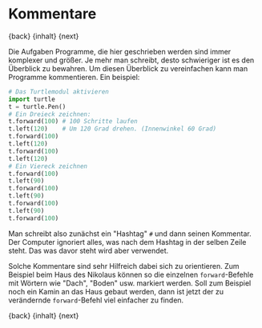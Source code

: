 # Kommentare

{back} {inhalt} {next}

Die Aufgaben Programme, die hier geschrieben werden sind immer komplexer und größer. Je mehr man schreibt, desto schwieriger ist es den Überblick zu bewahren. Um diesen Überblick zu vereinfachen kann man Programme kommentieren.
Ein beispiel:

```python
# Das Turtlemodul aktivieren
import turtle
t = turtle.Pen()
# Ein Dreieck zeichnen:
t.forward(100) # 100 Schritte laufen
t.left(120)    # Um 120 Grad drehen. (Innenwinkel 60 Grad)
t.forward(100)
t.left(120)
t.forward(100)
t.left(120)
# Ein Viereck zeichnen
t.forward(100)
t.left(90)
t.forward(100)
t.left(90)
t.forward(100)
t.left(90)
t.forward(100)
```

Man schreibt also zunächst ein "Hashtag" `#` und dann seinen Kommentar. Der Computer ignoriert alles, was nach dem Hashtag in der selben Zeile steht. Das was davor steht wird aber verwendet.

Solche Kommentare sind sehr Hilfreich dabei sich zu orientieren. Zum Beispiel beim Haus des Nikolaus können so die einzelnen `forward`-Befehle mit Wörtern wie "Dach", "Boden" usw. markiert werden. Soll zum Beispiel noch ein Kamin an das Haus gebaut werden, dann ist jetzt der zu verändernde `forward`-Befehl viel einfacher zu finden.

{back} {inhalt} {next}
